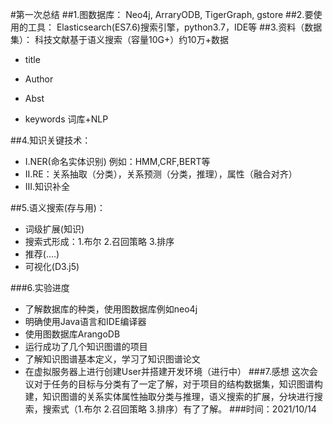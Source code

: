 #第一次总结
##1.图数据库：
Neo4j, ArraryODB, TigerGraph, gstore
##2.要使用的工具：
Elasticsearch(ES7.6)搜索引擎，python3.7，IDE等
##3.资料（数据集）：
科技文献基于语义搜索（容量10G+）约10万+数据

- title


- Author


- Abst


- keywords 词库+NLP

##4.知识关键技术：
- Ⅰ.NER(命名实体识别) 例如：HMM,CRF,BERT等
- Ⅱ.RE：关系抽取（分类），关系预测（分类，推理），属性（融合对齐）
- Ⅲ.知识补全

##5.语义搜索(存与用)：


- 词级扩展(知识)
- 搜索式形成：1.布尔 2.召回策略 3.排序
- 推荐(....)
- 可视化(D3.j5)

###6.实验进度
- 了解数据库的种类，使用图数据库例如neo4j
- 明确使用Java语言和IDE编译器
- 使用图数据库ArangoDB
- 运行成功了几个知识图谱的项目
- 了解知识图谱基本定义，学习了知识图谱论文
- 在虚拟服务器上进行创建User并搭建开发环境（进行中）
###7.感想
这次会议对于任务的目标与分类有了一定了解，对于项目的结构数据集，知识图谱构建，知识图谱的关系实体属性抽取分类与推理，语义搜索的扩展，分块进行搜索，搜索式（1.布尔 2.召回策略 3.排序）有了了解。
###时间：2021/10/14